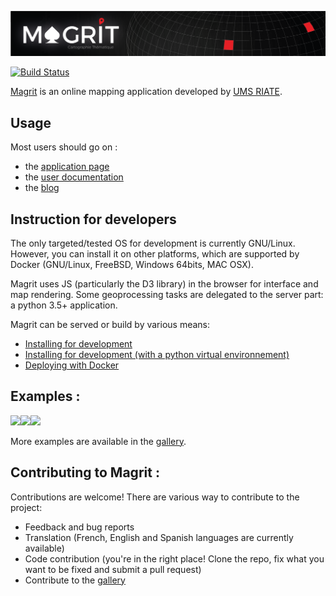 [![png](magrit_app/static/img/magrit_banner.png)](http://magrit.cnrs.fr)    

[![Build Status](https://travis-ci.org/riatelab/magrit.svg?branch=master)](https://travis-ci.org/riatelab/magrit)  

[Magrit](http://magrit.cnrs.fr) is an online mapping application developed by [UMS RIATE](http://www.riate.cnrs.fr).  

## Usage

Most users should go on :
- the [application page](http://magrit.cnrs.fr)
- the [user documentation](http://magrit.cnrs.fr/docs/)
- the [blog](http://magrit.hypotheses.org)


## Instruction for developers

The only targeted/tested OS for development is currently GNU/Linux. However, you can install it on other platforms, which are supported by Docker (GNU/Linux, FreeBSD, Windows 64bits, MAC OSX).

Magrit uses JS (particularly the D3 library) in the browser for interface and map rendering.
Some geoprocessing tasks are delegated to the server part: a python 3.5+ application.

Magrit can be served or build by various means:

- [Installing for development](https://github.com/riatelab/magrit/wiki/Installation-for-development)
- [Installing for development (with a python virtual environnement)](https://github.com/riatelab/magrit/wiki/Installation-for-development)
- [Deploying with Docker](https://github.com/riatelab/magrit/wiki/Installation-with-Docker)


## Examples :
<p><img src="https://magrit.hypotheses.org/files/2017/02/worldpop.png" height="250"/><img src="https://magrit.hypotheses.org/files/2017/02/smoothed2.png" height="250"/><img src="https://raw.githubusercontent.com/mthh/magrit/master/magrit_app/static/img/gallery/popdensity_africa.png" height="250"/></p>

More examples are available in the [gallery](http://magrit.hypotheses.org/galerie).


## Contributing to Magrit :

Contributions are welcome! There are various way to contribute to the project:
- Feedback and bug reports
- Translation (French, English and Spanish languages are currently available)
- Code contribution (you're in the right place! Clone the repo, fix what you want to be fixed and submit a pull request)
- Contribute to the [gallery](http://magrit.hypotheses.org/galerie)
